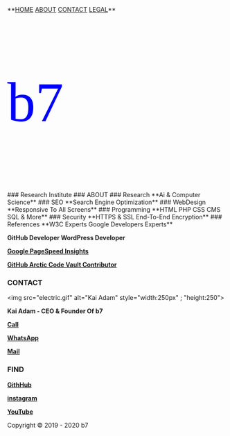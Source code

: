 <head>
<link rel="apple-touch-icon" sizes="180x180" href="/apple-touch-icon.png">
<link rel="icon" type="image/png" sizes="32x32" href="/favicon-32x32.png">
<link rel="icon" type="image/png" sizes="16x16" href="/favicon-16x16.png">
<link rel="manifest" href="/site.webmanifest">
<meta name="viewport" content="width=device-width, initial-scale=1">
<style>
.ubuntu {
  font-family: "Ubuntu";
}
</style>
<style>
img {
  border-radius: 50%;
}
</style>
<style>
body {
  background-image: url('b7.gif');
  background-repeat: no-repeat;
  background-attachment: fixed; 
  background-size: 100% 100%;
}
</style>
</head>
<audio src="b7.mp3" autoplay=""></audio>
**<a href="https://b7.github.io" >HOME</a> <a href="https://b7.github.io/#about" >ABOUT</a> <a href="https://b7.github.io/#contact" >CONTACT</a> <a href="https://b7.github.io/legal" >LEGAL</a>**

<p class="ubuntu" style="font-size:130px ; color:blue">b7</p>
### Research Institute
### ABOUT
### Research
**Ai & Computer Science**
### SEO
**Search Engine Optimization**
### WebDesign
**Responsive To All Screens**
### Programming
**HTML PHP CSS CMS SQL & More**
### Security
**HTTPS & SSL End-To-End Encryption**
### References
**W3C Experts Google Developers Experts**

**GitHub Developer WordPress Developer**

**<a href="https://developers.google.com/speed/pagespeed/insights/?&url=https://b7.github.io&tab=desktop" target="_blank">Google PageSpeed Insights</a>**

**<a href="https://github.com/b7" target="_blank">GitHub Arctic Code Vault Contributor</a>**

### CONTACT
<img src="electric.gif" alt="Kai Adam" style="width:250px" ; "height:250">

**Kai Adam - CEO & Founder Of b7**

**<a href="tel:+31600000000">Call</a>**

**<a href="https://wa.me/31600000000?text=b7" target="_blank">WhatsApp</a>**

**<a href="mailto:	b7.github@gmail.com" target="_blank">Mail</a>**

### FIND
**<a href="https://github.com/b7" target="_blank">GithHub</a>**

**<a href="https://instagram.com/b7git" target="_blank">instagram</a>**

**<a href="https://www.youtube.com/channel/UCt4T3OvxivlcvGg9Ah8hLQw/about" target="_blank">YouTube</a>**

Copyright © 2019 - 2020 b7
